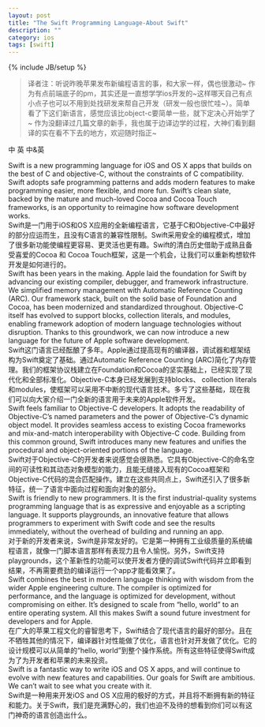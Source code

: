 ```yaml
---
layout: post
title: "The Swift Programming Language-About Swift"
description: ""
category: ios
tags: [swift]
---
```

{% include JB/setup %}
> 译者注：听说昨晚苹果发布新编程语言的事，和大家一样，偶也很激动~ 作为有点前端底子的pm，其实还是一直想学学ios开发的~这样哪天自己有点小点子也可以不用到处找研发来帮自己开发（研发一般也很忙哇~）。简单看了下这们新语言，感觉应该比object-c要简单一些，就下定决心开始学了~ 作为没翻译过几篇文章的新手，我也属于边译边学的过程，大神们看到翻译的实在看不下去的地方，欢迎随时指正~

<span class="show-en active">中</span>
<span class="show-ch">英</span>
<span class="show-both">中&英</span>


<div class="en">
Swift is a new programming language for iOS and OS X apps that builds on the best of C and objective-C, without the constraints of C compatibility. Swift adopts safe programming patterns and adds modern features to make programming easier, more flexible, and more fun. Swift’s clean slate, backed by the mature and much-loved Cocoa and Cocoa Touch frameworks, is an opportunity to reimagine how software development works.
</div>

<div class="ch">
Swift是一门用于iOS和OS X应用的全新编程语言，它基于C和Objective-C中最好的部分应运而生，且没有C语言的兼容性限制。Swift采用安全的编程模式，增加了很多新功能使编程更容易、更灵活也更有趣。Swift的清白历史借助于成熟且备受喜爱的Cocoa 和 Cocoa Touch框架，这是一个机会，让我们可以重新构想软件开发是如何进行的。
</div>

<div class="en">
Swift has been years in the making. Apple laid the foundation for Swift by advancing our existing compiler, debugger, and framework infrastructure. We simplified memory management with Automatic Reference Counting (ARC). Our framework stack, built on the solid base of Foundation and Cocoa, has been modernized and standardized throughout. Objective-C itself has evolved to support blocks, collection literals, and modules, enabling framework adoption of modern language technologies without disruption. Thanks to this groundwork, we can now introduce a new language for the future of Apple software development.
</div>

<div class="ch">
Swift这门语言已经酝酿了多年。Apple通过提高现有的编译器，调试器和框架结构为Swift奠定了基础。通过Automatic Reference Counting (ARC)简化了内存管理。我们的框架协议栈建立在Foundation和Cocoa的坚实基础上，已经实现了现代化和全部标准化。Objective-C本身已经发展到支持blocks、 collection literals 和modules，使框架可以采用不中断的现代语言技术。多亏了这些基础，现在我们可以向大家介绍一门全新的语言用于未来的Apple软件开发。
</div>

<div class="en">
Swift feels familiar to Objective-C developers. It adopts the readability of Objective-C’s named parameters and the power of Objective-C’s dynamic object model. It provides seamless access to existing Cocoa frameworks and mix-and-match interoperability with Objective-C code. Building from this common ground, Swift introduces many new features and unifies the procedural and object-oriented portions of the language.
</div>

<div class="ch">
Swift对于Objective-C的开发者来说感觉会很熟悉。它具有Objective-C的命名空间的可读性和其动态对象模型的能力，且能无缝接入现有的Cocoa框架和Objective-C代码的混合匹配操作。建立在这些共同点上，Swift还引入了很多新特征，统一了语言中面向过程和面向对象的部分。
</div>

<div class="en">
Swift is friendly to new programmers. It is the first industrial-quality systems programming language that is as expressive and enjoyable as a scripting language. It supports playgrounds, an innovative feature that allows programmers to experiment with Swift code and see the results immediately, without the overhead of building and running an app.
</div>

<div class="ch">
对于新的开发者来说，Swift是非常友好的。它是第一种拥有工业级质量的系统编程语言，就像一门脚本语言那样有表现力且令人愉悦。另外，Swift支持playgrounds，这个革新性的功能可以使开发者方便的调试Swift代码并立即看到结果，不再需要费劲的编译运行一个app才能看效果了。
</div>

<div class="en">
Swift combines the best in modern language thinking with wisdom from the wider Apple engineering culture. The compiler is optimized for performance, and the language is optimized for development, without compromising on either. It’s designed to scale from “hello, world” to an entire operating system. All this makes Swift a sound future investment for developers and for Apple.
</div>

<div class="ch">
在广大的苹果工程文化的睿智思考下，Swift结合了现代语言的最好的部分。且在不牺牲其他的情况下，编译器针对性能做了优化，语言也针对开发做了优化。它的设计规模可以从简单的“hello, world”到整个操作系统。所有这些特征使得Swift成为了为开发者和苹果的未来投资。
</div>

<div class="en">
Swift is a fantastic way to write iOS and OS X apps, and will continue to evolve with new features and capabilities. Our goals for Swift are ambitious. We can’t wait to see what you create with it.
</div>

<div class="ch">
Swift是一种用来开发iOS and OS X应用的极好的方式，并且将不断拥有新的特征和能力。关于Swift，我们是充满野心的，我们也迫不及待的想看到你们可以有这门神奇的语言创造出什么。
</div>